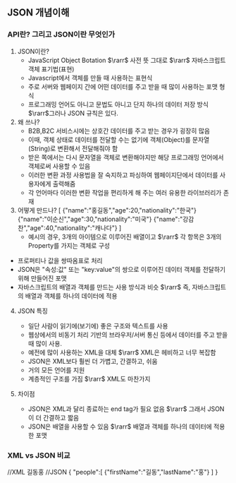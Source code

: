 ## JSON 개념이해

### API란? 그리고 JSON이란 무엇인가

1. JSON이란?
   - JavaScript Object Botation $\rarr$ 사전 뜻 그대로 $\rarr$ 자바스크립트 객체 표기법(표현)
   - Javascript에서 객체를 만들 때 사용하는 표현식
   - 주로 서버와 웹페이지 간에 어떤 데이터를 주고 받을 때 많이 사용하는 포맷 형식
   - 프로그래밍 언어도 아니고 문법도 아니고 단지 하나의 데이터 저장 방식 $\rarr$그러나 JSON 규칙은 있다.
2. 왜 쓰나?
   - B2B,B2C 서비스시에는 상호간 데이터를 주고 받는 경우가 굉장히 많음
   - 이때, 객체 상태로 데이터를 전달할 수는 없기에 객체(Object)를 문자열(String)로 변환해서 전달해줘야 함
   - 받은 쪽에서는 다시 문자열을 객체로 변환해야지만 해당 프로그래밍 언어에서 객체로써 사용할 수 있음
   - 이러한 변환 과정 사용법을 잘 숙지하고 파싱하여 웹페이지단에서 데이터를 사용자에게 출력해줌
   - 각 언어마다 이러한 변환 작업을 편리하게 해 주는 여러 유용한 라이브러리가 존재
3. 어떻게 만드나?
[
    {"name":"홍길동","age":20,"nationality":"한국"}
    {"name":"이순신","age":30,"nationality":"미국"}
    {"name":"강감찬","age":40,"nationality":"캐나다"} 
]
   - 예시의 경우, 3개의 아이템으로 이루어진 배열이고 $\rarr$ 각 항목은 3개의 Property를 가지는 객체로 구성
  - 프로퍼티나 값을 쌍따옴표로 처리
  - JSON은 "속성:값" 또는 "key:value"의 쌍으로 이루어진 데이터 객체를 전달하기 위해 만들어진 포맷
  - 자바스크립트의 배열과 객체를 만드는 사용 방식과 비슷 $\rarr$ 즉, 자바스크립트의 배열과 객체를 하나의 데이터에 적용
4. JSON 특징
   - 일단 사람이 읽기에(보기에) 좋은 구조와 텍스트를 사용
   - 웹상에서의 비동기 처리 기반의 브라우저/서버 통신 등에서 데이터를 주고 받을 때 많이 사용.
   - 예전에 많이 사용하는 XML을 대체 $\rarr$ XML은 헤비하고 너무 복잡함
   - JSON은 XML보다 훨씬 더 가볍고, 간결하고, 쉬움
   - 거의 모든 언어를 지원
   - 계층적인 구조를 가짐 $\rarr$ XML도 마찬가지

5. 차이점
   - JSON은 XML과 달리 종료하는 end tag가 필요 없음 $\rarr$ 그래서 JSON이 더 간결하고 짧음
   - JSON은 배열을 사용할 수 있음 $\rarr$ 배열과 객체를 하나의 데이터에 적용한 포맷

### XML vs JSON 비교
//XML
<people>
    <person>
        <firstName>길동</firstName><lastName>홍</lastName>
    </person>
</people>
//JSON
{ 
    "people":[ {"firstName":"길동","lastName":"홍"}
    ]
}